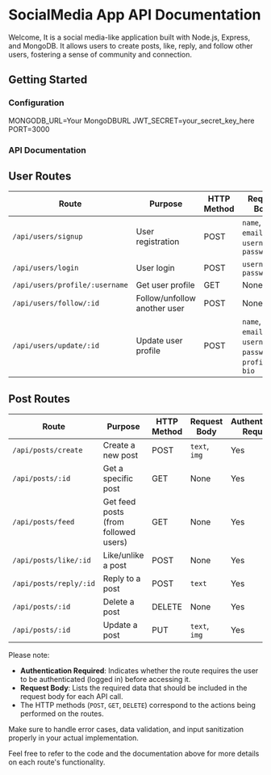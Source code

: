 # SocialMedia App API Documentation

Welcome, It is a social media-like application built with Node.js, Express, and MongoDB. It allows users to create posts, like, reply, and follow other users, fostering a sense of community and connection.
## Getting Started

### Configuration
MONGODB_URL=Your MongoDBURL
JWT_SECRET=your_secret_key_here
PORT=3000

### API Documentation


## User Routes

| Route                           | Purpose                               | HTTP Method | Request Body                                                  | Authentication Required |
|---------------------------------|---------------------------------------|-------------|---------------------------------------------------------------|-------------------------|
| `/api/users/signup`             | User registration                    | POST        | `name`, `email`, `username`, `password`                       | No                      |
| `/api/users/login`              | User login                           | POST        | `username`, `password`                                       | No                      |
| `/api/users/profile/:username`  | Get user profile                     | GET         | None                                                          | Yes                     |
| `/api/users/follow/:id`         | Follow/unfollow another user         | POST        | None                                                          | Yes                     |
| `/api/users/update/:id`         | Update user profile                  | POST        | `name`, `email`, `username`, `password`, `profilePic`, `bio`  | Yes                     |

## Post Routes

| Route                           | Purpose                               | HTTP Method | Request Body                                                  | Authentication Required |
|---------------------------------|---------------------------------------|-------------|---------------------------------------------------------------|-------------------------|
| `/api/posts/create`             | Create a new post                    | POST        | `text`, `img`                                                | Yes                     |
| `/api/posts/:id`                | Get a specific post                  | GET         | None                                                          | Yes                     |
| `/api/posts/feed`               | Get feed posts (from followed users)  | GET         | None                                                          | Yes                     |
| `/api/posts/like/:id`           | Like/unlike a post                   | POST        | None                                                          | Yes                     |
| `/api/posts/reply/:id`          | Reply to a post                      | POST        | `text`                                                        | Yes                     |
| `/api/posts/:id`                | Delete a post                        | DELETE      | None                                                          | Yes                     |
| `/api/posts/:id`                | Update a post                        | PUT      | `text`, `img`                                                          | Yes                     |

Please note:

- **Authentication Required**: Indicates whether the route requires the user to be authenticated (logged in) before accessing it.
- **Request Body**: Lists the required data that should be included in the request body for each API call.
- The HTTP methods (`POST`, `GET`, `DELETE`) correspond to the actions being performed on the routes.

Make sure to handle error cases, data validation, and input sanitization properly in your actual implementation.

Feel free to refer to the code and the documentation above for more details on each route's functionality.
